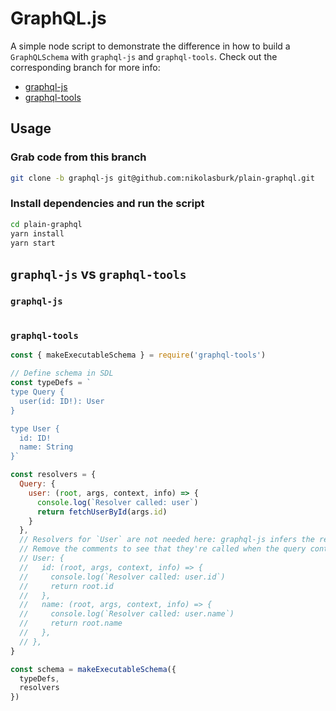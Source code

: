 # GraphQL.js

A simple node script to demonstrate the difference in how to build a `GraphQLSchema` with `graphql-js` and `graphql-tools`. Check out the corresponding branch for more info:

- [graphql-js](https://github.com/nikolasburk/plain-graphql/tree/graphql-js)
- [graphql-tools](https://github.com/nikolasburk/plain-graphql/tree/graphql-tools)

## Usage

### Grab code from this branch

```sh
git clone -b graphql-js git@github.com:nikolasburk/plain-graphql.git
```

### Install dependencies and run the script

```sh
cd plain-graphql
yarn install
yarn start
```

## `graphql-js` vs `graphql-tools`

### `graphql-js`

```js

```


### `graphql-tools`

```js
const { makeExecutableSchema } = require('graphql-tools')

// Define schema in SDL
const typeDefs = `
type Query {
  user(id: ID!): User
}

type User {
  id: ID!
  name: String
}`

const resolvers = {
  Query: {
    user: (root, args, context, info) => {
      console.log(`Resolver called: user`)
      return fetchUserById(args.id)
    }
  },
  // Resolvers for `User` are not needed here: graphql-js infers the returned values.
  // Remove the comments to see that they're called when the query contains the `id` and `name` fields.
  // User: {
  //   id: (root, args, context, info) => {      
  //     console.log(`Resolver called: user.id`)   
  //     return root.id
  //   },
  //   name: (root, args, context, info) => {
  //     console.log(`Resolver called: user.name`) 
  //     return root.name
  //   },
  // },
}

const schema = makeExecutableSchema({
  typeDefs,
  resolvers
})
```

